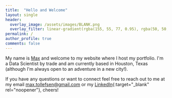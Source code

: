 ```yaml
---
title:  "Hello and Welcome"
layout: single
header:
  overlay_image: /assets/images/BLANK.png
  overlay_filter: linear-gradient(rgba(155, 55, 77, 0.95), rgba(50, 50, 105, 0.95))
permalink: /
author_profile: true
comments: false
---
```


My name is [Max](/about-me/) and welcome to my website where I host my portfolio. I'm a Data Scientist by trade and am currently based in Houston, Texas (although I'm always open to an adventure in a new city!).

If you have any questions or want to connect feel free to reach out to me at my email [max.tollefsen@gmail.com](mailto:max.tollefsen@gmail.com) or my [LinkedIn](https://www.linkedin.com/in/max-tollefsen/){:target="_blank" rel="noopener"}, cheers!

